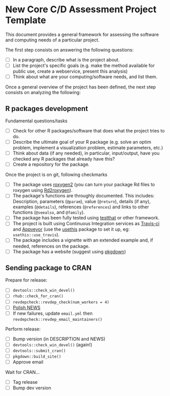 # New Core C/D Assessment Project Template

This document provides a general framework for assessing the software and computing needs of a particular project.

The first step consists on answering the following questions:

- [ ] In a paragraph, describe what is the project about.
- [ ] List the project's specific goals (e.g. make the method available for public use, create a webservice, present this analysis)
- [ ] Think about what are your computing/software needs, and list them.

Once a general overview of the project has been defined, the next step consists on analyzing the following:

## R packages development

Fundamental questions/tasks

- [ ] Check for other R packages/software that does what the project tries to do.
- [ ] Describe the ultimate goal of your R package (e.g. solve an optim problem, implement a visualization problem, estimate parameters, etc.)
- [ ] Think about data (if any needed), in particular, input/output, have you checked any R packages that already have this?
- [ ] Create a repository for the package.

Once the project is on git, following checkmarks

- [ ] The package uses [roxygen2](https://cran.r-project.org/package=roxygen2) (you can turn your package Rd files to roxygen using [Rd2roxygen](https://cran.r-project.org/package=Rd2roxygen)).
- [ ] The package's functions are throughly documented. This includes: Description, parameters (`@param`), value (`@return`), details (if any), examples (`@details`), references (`@references`) and links to other functions (`@seealso`, and `@family`).
- [ ] The package has been fully tested using [testthat](https://cran.r-project.org/package=testthat) or other framework.
- [ ] The project is built using Continuous Integration services as [Travis-ci](https://travis-ci.org) and [Appveyor](https://ci.appveyor.com/) (use the [usethis](http://usethis.r-lib.org/) package to set it up, eg: `usethis::use_travis`).
- [ ] The package includes a vignette with an extended example and, if needed, references on the package.
- [ ] The package has a website (suggest using [pkgdown](https://pkgdown.r-lib.org))

## Sending package to CRAN

Prepare for release:

* [ ] `devtools::check_win_devel()`
* [ ] `rhub::check_for_cran()`
* [ ] `revdepcheck::revdep_check(num_workers = 4)`
* [ ] [Polish NEWS](http://style.tidyverse.org/news.html#before-release)
* [ ] If new failures, update `email.yml` then `revdepcheck::revdep_email_maintainers()`

Perform release:

* [ ] Bump version (in DESCRIPTION and NEWS)
* [ ] `devtools::check_win_devel()` (again!)
* [ ] `devtools::submit_cran()`
* [ ] `pkgdown::build_site()`
* [ ] Approve email

Wait for CRAN...

* [ ] Tag release
* [ ] Bump dev version
